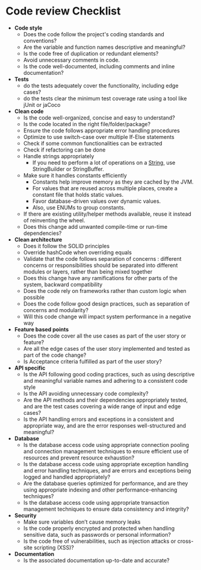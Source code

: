 # Code review Checklist

- **Code style**
    - Does the code follow the project's coding standards and conventions?
    - Are the variable and function names descriptive and meaningful?
    - Is the code free of duplication or redundant elements?
    - Avoid unnecessary comments in code.
    - Is the code well-documented, including comments and inline documentation?
- **Tests**
    - do the tests adequately cover the functionality, including edge cases?
    - do the tests clear the minimum test coverage rate using a tool like jUnit or jaCoco
- **Clean code**
    - Is the code well-organized, concise and easy to understand?
    - Is the code located in the right file/folder/package?
    - Ensure the code follows appropriate error handling procedures
    - Optimize to use switch-case over multiple If-Else statements
    - Check if some common functionalities can be extracted
    - Check if refactoring can be done
    - Handle strings appropriately
        - If you need to perform a lot of operations on a [String](https://stackabuse.com/string-vs-stringbuilder-vs-stringbuffer-in-java/), use StringBuilder or StringBuffer.
    - Make sure it handles constants efficiently
        - Constants help improve memory as they are cached by the JVM.
        - For values that are reused across multiple places, create a constant file that holds static values.
        - Favor database-driven values over dynamic values.
        - Also, use ENUMs to group constants.
    - If there are existing utility/helper methods available, reuse it instead of reinventing the wheel.
    - Does this change add unwanted compile-time or run-time dependencies?
- **Clean architecture**
    - Does it follow the SOLID principles
    - Override hashCode when overriding equals
    - Validate that the code follows separation of concerns : different concerns or responsibilities should be separated into different modules or layers, rather than being mixed together
    - Does this change have any ramifications for other parts of the system, backward compatibility
    - Does the code rely on frameworks rather than custom logic when possible
    - Does the code follow good design practices, such as separation of concerns and modularity?
    - Will this code change will impact system performance in a negative way
- **Feature based points**
    - Does the code cover all the use cases as part of the user story or feature?
    - Are all the edge cases of the user story implemented and tested as part of the code change?
    - Is Acceptance criteria fulfilled as part of the user story?
- **API specific**
    - Is the API following good coding practices, such as using descriptive and meaningful variable names and adhering to a consistent code style
    - Is the API avoiding unnecessary code complexity?
    - Are the API methods and their dependencies appropriately tested, and are the test cases covering a wide range of input and edge cases?
    - Is the API handling errors and exceptions in a consistent and appropriate way, and are the error responses well-structured and meaningful?
- **Database**
    - Is the database access code using appropriate connection pooling and connection management techniques to ensure efficient use of resources and prevent resource exhaustion?
    - Is the database access code using appropriate exception handling and error handling techniques, and are errors and exceptions being logged and handled appropriately?
    - Are the database queries optimized for performance, and are they using appropriate indexing and other performance-enhancing techniques?
    - Is the database access code using appropriate transaction management techniques to ensure data consistency and integrity?
- **Security**
    - Make sure variables don’t cause memory leaks
    - Is the code properly encrypted and protected when handling sensitive data, such as passwords or personal information?
    - Is the code free of vulnerabilities, such as injection attacks or cross-site scripting (XSS)?
- **Documentation**
    - Is the associated documentation up-to-date and accurate?